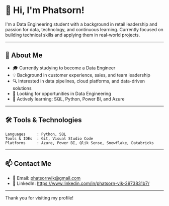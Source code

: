
# 👋 Hi, I'm Phatsorn!

I'm a Data Engineering student with a background in retail leadership and passion for data, technology, and continuous learning. Currently focused on building technical skills and applying them in real-world projects.

---

## 💼 About Me

- 🎓 Currently studying to become a Data Engineer  
- 💡 Background in customer experience, sales, and team leadership  
- 🔍 Interested in data pipelines, cloud platforms, and data-driven solutions  
- 🚀 Looking for opportunities in Data Engineering  
- 🌱 Actively learning: SQL, Python, Power BI, and Azure  

---

## 🛠 Tools & Technologies

```text
Languages     : Python, SQL  
Tools & IDEs  : Git, Visual Studio Code  
Platforms     : Azure, Power BI, Qlik Sense, Snowflake, Databricks  
```

---

## 📫 Contact Me

- 📧 Email: phatsornvik@gmail.com  
- 💼 LinkedIn: https://www.linkedin.com/in/phatsorn-vik-3973831b7/

---

Thank you for visiting my profile!
